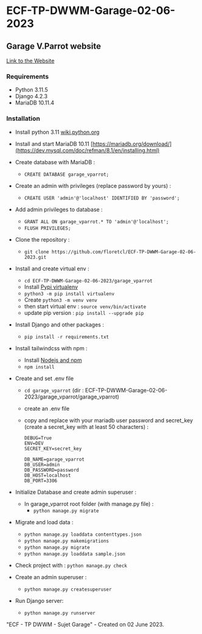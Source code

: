 # ECF-TP-DWWM-Garage-02-06-2023

## Garage V.Parrot website

[Link to the Website](https://garage-vparrot.clementfloret.fr/)

### Requirements

- Python 3.11.5
- Django 4.2.3
- MariaDB 10.11.4

### Installation

- Install python 3.11 [wiki.python.org](https://wiki.python.org/moin/BeginnersGuide/Download) 

- Install and start MariaDB 10.11 [https://mariadb.org/download/](https://dev.mysql.com/doc/refman/8.1/en/installing.html)

- Create database with MariaDB :
  - `CREATE DATABASE garage_vparrot;`

- Create an admin with privileges (replace password by yours) :
  - `CREATE USER 'admin'@'localhost' IDENTIFIED BY 'password';`

- Add admin privileges to database : 
  - `GRANT ALL ON garage_vparrot.* TO 'admin'@'localhost';`
  - `FLUSH PRIVILEGES;`

- Clone the repository :
  - `git clone https://github.com/floretcl/ECF-TP-DWWM-Garage-02-06-2023.git`

- Install and create virtual env :
  - `cd ECF-TP-DWWM-Garage-02-06-2023/garage_vparrot`
  - Install [Pypi virtualenv](https://pypi.org/project/virtualenv/)
  - `python3 -m pip install virtualenv`
  - Create `python3 -m venv venv`
  - then start virtual env : `source venv/bin/activate`
  - update pip version : `pip install --upgrade pip`

- Install Django and other packages :
  - `pip install -r requirements.txt`

- Install tailwindcss with npm :
  - Install [Nodejs and npm](https://nodejs.org/) 
  - `npm install`

- Create and set .env file
  - `cd garage_vparrot` (dir : ECF-TP-DWWM-Garage-02-06-2023/garage_vparrot/garage_vparrot)
  - create an .env file 
  - copy and replace with your mariadb user password and secret_key (create a secret_key with at least 50 characters) :

    ```
    DEBUG=True
    ENV=DEV
    SECRET_KEY=secret_key

    DB_NAME=garage_vparrot
    DB_USER=admin
    DB_PASSWORD=password
    DB_HOST=localhost
    DB_PORT=3306
    ```
- Initialize Database and create admin superuser :
  - In garage_vparrot root folder (with manage.py file) :
    - `python manage.py migrate`

- Migrate and load data :
  - `python manage.py loaddata contenttypes.json`
  - `python manage.py makemigrations`
  - `python manage.py migrate`
  - `python manage.py loaddata sample.json`

- Check project with : `python manage.py check`

- Create an admin superuser :
  - `python manage.py createsuperuser`

- Run Django server:
  - `python manage.py runserver`

"ECF - TP DWWM - Sujet Garage" - Created on 02 June 2023.
